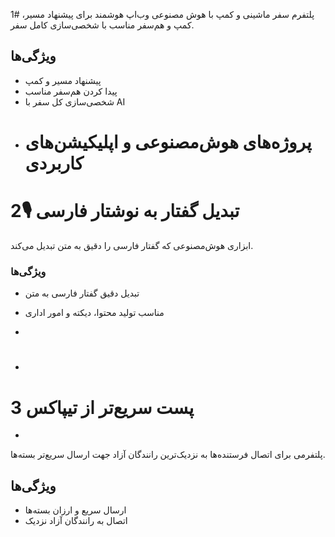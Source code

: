 1# پلتفرم سفر ماشینی و کمپ با هوش مصنوعی
وب‌اپ هوشمند برای پیشنهاد مسیر، کمپ و هم‌سفر مناسب با شخصی‌سازی کامل سفر.

## ویژگی‌ها
- پیشنهاد مسیر و کمپ
- پیدا کردن هم‌سفر مناسب
- شخصی‌سازی کل سفر با AI
- # پروژه‌های هوش‌مصنوعی و اپلیکیشن‌های کاربردی


# 2🎙️ تبدیل گفتار به نوشتار فارسی
ابزاری هوش‌مصنوعی که گفتار فارسی را دقیق به متن تبدیل می‌کند.

### ویژگی‌ها
- تبدیل دقیق گفتار فارسی به متن
- مناسب تولید محتوا، دیکته و امور اداری


-
-  #
# 3 پست سریع‌تر از تیپاکس
- 
پلتفرمی برای اتصال فرستنده‌ها به نزدیک‌ترین رانندگان آزاد جهت ارسال سریع‌تر بسته‌ها.

## ویژگی‌ها
- ارسال سریع و ارزان بسته‌ها
- اتصال به رانندگان آزاد نزدیک

